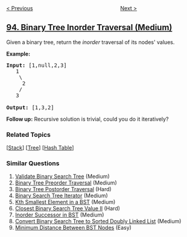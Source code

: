 <!--|This file generated by command(leetcode description); DO NOT EDIT.    |-->
<!--+----------------------------------------------------------------------+-->
<!--|@author    openset <openset.wang@gmail.com>                           |-->
<!--|@link      https://github.com/openset                                 |-->
<!--|@home      https://github.com/tonymontaro/leetcode-hints                        |-->
<!--+----------------------------------------------------------------------+-->

[< Previous](https://github.com/tonymontaro/leetcode-hints/tree/master/problems/restore-ip-addresses "Restore IP Addresses")
　　　　　　　　　　　　　　　　
[Next >](https://github.com/tonymontaro/leetcode-hints/tree/master/problems/unique-binary-search-trees-ii "Unique Binary Search Trees II")

## [94. Binary Tree Inorder Traversal (Medium)](https://leetcode.com/problems/binary-tree-inorder-traversal "二叉树的中序遍历")

<p>Given a binary tree, return the <em>inorder</em> traversal of its nodes&#39; values.</p>

<p><strong>Example:</strong></p>

<pre>
<strong>Input:</strong> [1,null,2,3]
   1
    \
     2
    /
   3

<strong>Output:</strong> [1,3,2]</pre>

<p><strong>Follow up:</strong> Recursive solution is trivial, could you do it iteratively?</p>

### Related Topics
  [[Stack](https://github.com/tonymontaro/leetcode-hints/tree/master/tag/stack/README.md)]
  [[Tree](https://github.com/tonymontaro/leetcode-hints/tree/master/tag/tree/README.md)]
  [[Hash Table](https://github.com/tonymontaro/leetcode-hints/tree/master/tag/hash-table/README.md)]

### Similar Questions
  1. [Validate Binary Search Tree](https://github.com/tonymontaro/leetcode-hints/tree/master/problems/validate-binary-search-tree) (Medium)
  1. [Binary Tree Preorder Traversal](https://github.com/tonymontaro/leetcode-hints/tree/master/problems/binary-tree-preorder-traversal) (Medium)
  1. [Binary Tree Postorder Traversal](https://github.com/tonymontaro/leetcode-hints/tree/master/problems/binary-tree-postorder-traversal) (Hard)
  1. [Binary Search Tree Iterator](https://github.com/tonymontaro/leetcode-hints/tree/master/problems/binary-search-tree-iterator) (Medium)
  1. [Kth Smallest Element in a BST](https://github.com/tonymontaro/leetcode-hints/tree/master/problems/kth-smallest-element-in-a-bst) (Medium)
  1. [Closest Binary Search Tree Value II](https://github.com/tonymontaro/leetcode-hints/tree/master/problems/closest-binary-search-tree-value-ii) (Hard)
  1. [Inorder Successor in BST](https://github.com/tonymontaro/leetcode-hints/tree/master/problems/inorder-successor-in-bst) (Medium)
  1. [Convert Binary Search Tree to Sorted Doubly Linked List](https://github.com/tonymontaro/leetcode-hints/tree/master/problems/convert-binary-search-tree-to-sorted-doubly-linked-list) (Medium)
  1. [Minimum Distance Between BST Nodes](https://github.com/tonymontaro/leetcode-hints/tree/master/problems/minimum-distance-between-bst-nodes) (Easy)
